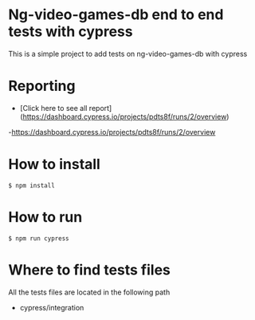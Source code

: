  # Ng-video-games-db end to end tests with cypress

This is a simple project to add tests on ng-video-games-db with cypress


# Reporting

- [Click here to see all report] (https://dashboard.cypress.io/projects/pdts8f/runs/2/overview)

-https://dashboard.cypress.io/projects/pdts8f/runs/2/overview


# How to install

```
$ npm install
```

# How to run

```
$ npm run cypress
```

# Where to find tests files

All the tests files are located in the following path

- cypress/integration
